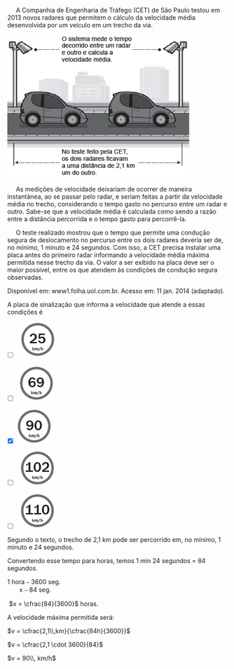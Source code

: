 

     A Companhia de Engenharia de Tráfego (CET) de São Paulo testou em 2013 novos radares que permitem o cálculo da velocidade média desenvolvida por um veículo em um trecho da via.

![](40841769-e8a8-e37b-b9b5-8b25f10d4ad4.png)

     As medições de velocidade deixariam de ocorrer de maneira instantânea, ao se passar pelo radar, e seriam feitas a partir da velocidade média no trecho, considerando o tempo gasto no percurso entre um radar e outro. Sabe-se que a velocidade média é calculada como sendo a razão entre a distância percorrida e o tempo gasto para percorrê-la.

     O teste realizado mostrou que o tempo que permite uma condução segura de deslocamento no percurso entre os dois radares deveria ser de, no mínimo, 1 minuto e 24 segundos. Com isso, a CET precisa instalar uma placa antes do primeiro radar informando a velocidade média máxima permitida nesse trecho da via. O valor a ser exibido na placa deve ser o maior possível, entre os que atendem às condições de condução segura observadas.

Disponível em: www1.folha.uol.com.br. Acesso em: 11 jan. 2014 (adaptado).

A placa de sinalização que informa a velocidade que atende a essas condições é



- [ ] ![](9755f888-d42c-6c20-8510-1ea7a9f3a38b.png)
- [ ] ![](5b2e9647-135a-7d71-e598-197eeffcc864.png)
- [x] ![](77580531-4cd1-5ef5-c04b-70e39a6c6e48.png)
- [ ] ![](02d590ea-adaf-90d3-071d-59fccfd2761a.png)
- [ ] ![](47f85278-4dfb-abc0-e3e9-817c35607251.png)


Segundo o texto, o trecho de 2,1 km pode ser percorrido em, no mínimo, 1 minuto e 24 segundos.

Convertendo esse tempo para horas, temos 1 min 24 segundos = 84 segundos.

1 hora ⎯ 3600 seg.\
       x ⎯ 84 seg.

 $x = \cfrac{84}{3600}$ horas.

A velocidade máxima permitida será:

$v = \cfrac{2,1\\,km}{\cfrac{84h}{3600}}$

$v = \cfrac{2,1 \cdot 3600}{84}$

$v = 90\\, km/h$

 
